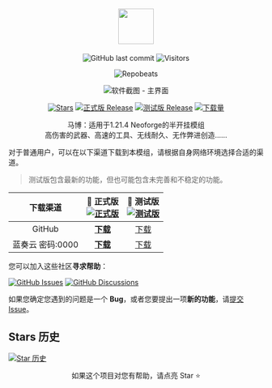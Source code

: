 <!--markdownlint-disable MD001 MD033 MD041 MD051-->
<div align="center">

# <image src="https://marb.whstu.dpdns.org/MarbFiles/marb_banner.png" height="70"/>

![GitHub last commit](https://img.shields.io/github/last-commit/whstu/marb)
![Visitors](https://api.visitorbadge.io/api/combined?path=https://github.com/whstu/marb&label=Visitors&countColor=%23263759&style=flat)

![Repobeats](https://repobeats.axiom.co/api/embed/faa7dc5f923485575cecf2ef4df6f2da8a4b8c3a.svg "Repobeats analytics image")

![软件截图 - 主界面](https://image-whstu.pages.dev/seewokillershortcut.png)


[![Stars](https://img.shields.io/github/stars/whstu/marb?label=Stars)](https://github.com/whstu/SeewoKiller)
[![正式版 Release](https://img.shields.io/github/v/release/whstu/marb?style=flat-square&color=%233fb950&label=正式版)](https://github.com/whstu/SeewoKiller/releases/latest)
[![测试版 Release](https://img.shields.io/github/v/release/whstu/marb?include_prereleases&style=flat-square&label=测试版)](https://github.com/whstu/SeewoKiller/releases/)
[![下载量](https://img.shields.io/github/downloads/whstu/marb/total?style=social&label=下载量&logo=github)](https://github.com/whstu/SeewoKiller/releases/latest)

马博：适用于1.21.4 Neoforge的半开挂模组<br/>
高伤害的武器、高速的工具、无线耐久、无作弊进创造……<br/>


</div>

对于普通用户，可以在以下渠道下载到本模组，请根据自身网络环境选择合适的渠道。

> 测试版包含最新的功能，但也可能包含未完善和不稳定的功能。

|   下载渠道    | **🚀 正式版**<br/>[![正式版](https://img.shields.io/github/v/release/whstu/marb?style=flat-square&color=%233fb950&label=)](https://github.com/whstu/marb/releases/latest) |             🚧 测试版<br/>[![测试版](https://img.shields.io/github/v/release/whstu/SeewoKiller?include_prereleases&style=flat-square&label=)](https://github.com/whstu/SeewoKiller/releases/)              |
|:-:|:-:|:-:|
|GitHub|[**下载**](https://github.com/whstu/marb/latest)|[下载](https://github.com/whstu/marb/releases)|
|蓝奏云 密码:0000|[**下载**](https://whstu.lanzouq.com/b00jehgaxg)|[下载](https://whstu.lanzouq.com/b00jehgaxg)|

您可以加入这些社区**寻求帮助**：

[![GitHub Issues](https://img.shields.io/github/issues-search/whstu/marb?query=is%3Aopen&style=flat-square&logo=github&label=Issues&color=%233fb950)](https://github.com/whstu/marb/issues)
[![GitHub Discussions](https://img.shields.io/github/discussions/whstu/marb?style=flat-square&logo=Github&label=Discussions)](https://github.com/whstu/marb/discussions)

如果您确定您遇到的问题是一个 **Bug**，或者您要提出一项**新的功能**，请[提交 Issue](https://github.com/whstu/marb/issues/new/choose)。

## Stars 历史

[![Star 历史](https://starchart.cc/whstu/marb.svg?variant=adaptive)](https://starchart.cc/whstu/marb)

<div align="center">

如果这个项目对您有帮助，请点亮 Star ⭐

</div>